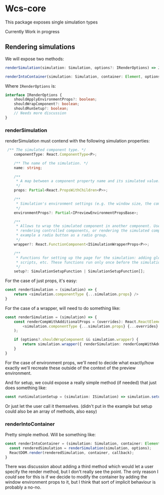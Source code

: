 # Wcs-core

This package exposes single simulation types

Currently Work in progress


## Rendering simulations

We will expose two methods:

```ts
renderSimulation(simulation: Simulation, options?: IRenderOptions) => JSX.Element
```

```ts
renderIntoContainer(simulation: Simulation, container: Element, options?: IRenderOptions, callback?: () => void) => void
```

Where `IRenderOptions` is:
```ts
interface IRenderOptions {
    shouldApplyEnvironmentProps?: boolean;
    shouldWrapComponent?: boolean;
    shouldRunSetup?: boolean;
    // Needs more discussion
}
```


### renderSimulation
renderSimulation must contend with the following simulation properties:

```ts
 /** The simulated component type. */
    componentType: React.ComponentType<P>;

    /** The name of the simulation. */
    name: string;

    /**
     * A map between a component property name and its simulated value.
     */
    props: Partial<React.PropsWithChildren<P>>;

    /**
     * Simulation's environment settings (e.g. the window size, the component alignment, etc.)
     */
    environmentProps?: Partial<IPreviewEnvironmentPropsBase>;

    /**
     * Allows to wrap the simulated component in another component. Useful for providing context,
     * rendering controlled components, or rendering the simulated component multiple times - for
     * example a radio button as a radio group.
     */
    wrapper?: React.FunctionComponent<ISimulationWrapperProps<P>>;

    /**
     * Functions for setting up the page for the simulation: adding global styles,
     * scripts, etc. These functions run only once before the simulation is mounted.
     */
    setup?: SimulationSetupFunction | SimulationSetupFunction[];
```

For the case of just props, it's easy:
```ts
const renderSimulation = (simulation) => {
    return <simulation.componentType {...simulation.props} />
}
```

For the case of a wrapper, will need to do something like:
```ts
const renderSimulation = (simulation) => {
    const renderCompWithAdditionalProps = (overrides): React.ReactElement => (
        <simulation.componentType {...simulation.props} {...overrides} />
    );

    if (options?.shouldWrapComponent && simulation.wrapper) {
        return simulation.wrapper({ renderSimulation: renderCompWithAdditionalProps });
    }
}
```

For the case of environment props, we'll need to decide what exactly/how exactly we'll recreate these outside of the context of the preview environment.

And for setup, we could expose a really simple method (if needed) that just does something like:
```ts
const runSimulationSetup = (simulation: ISimulation) => simulation.setup();
```

Or just let the user call it themselves. (didn't put in the example but setup could also be an array of methods, also easy)


### renderIntoContainer

Pretty simple method. Will be something like:

```ts
const renderIntoContainer = (simulation: Simulation, container: Element, options?: IRenderOptions, callback?: () => void) => {
  const renderedSimulation = renderSimulation(simulation, options);
  ReactDOM.render(renderedSimulation, container, callback);
}
```

There was discussion about adding a third method which would let a user specify the render method, but I don't really see the point. The only reason I *could* see for this is if we decide to modify the container by adding the window environment props to it, but I think that sort of implicit behaviour is probably a no-no.